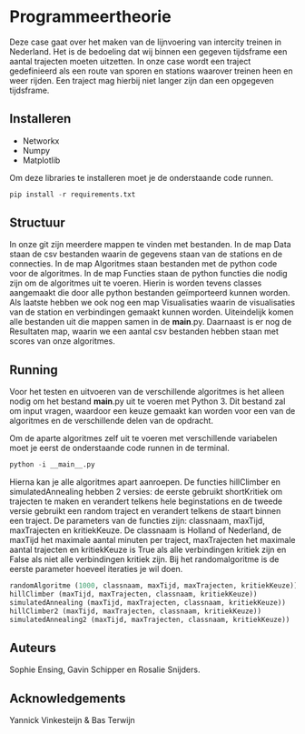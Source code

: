 # Programmeertheorie

Deze case gaat over het maken van de lijnvoering van intercity treinen in Nederland. Het is de bedoeling dat wij binnen een gegeven tijdsframe een aantal trajecten moeten uitzetten. In onze case wordt een traject gedefinieerd als een route van sporen en stations waarover treinen heen en weer rijden. Een traject mag hierbij niet langer zijn dan een opgegeven tijdsframe.

## Installeren

* Networkx
* Numpy
* Matplotlib

Om deze libraries te installeren moet je de onderstaande code runnen.
```python
pip install -r requirements.txt
```

## Structuur

In onze git zijn meerdere mappen te vinden met bestanden. In de map Data staan de csv bestanden waarin de gegevens staan van de stations en de connecties. In de map Algoritmes staan bestanden met de python code voor de algoritmes. In de map Functies staan de python functies die nodig zijn om de algoritmes uit te voeren. Hierin is worden tevens classes aangemaakt die door alle python bestanden geïmporteerd kunnen worden. Als laatste hebben we ook nog een map Visualisaties waarin de visualisaties van de station en verbindingen gemaakt kunnen worden. Uiteindelijk komen alle bestanden uit die mappen samen in de __main__.py. Daarnaast is er nog de Resultaten map, waarin we een aantal csv bestanden hebben staan met scores van onze algoritmes. 

## Running

Voor het testen en uitvoeren van de verschillende algoritmes is het alleen nodig om het bestand __main__.py uit te voeren met Python 3. Dit bestand zal om input vragen, waardoor een keuze gemaakt kan worden voor een van de algoritmes en de verschillende delen van de opdracht.

Om de aparte algoritmes zelf uit te voeren met verschillende variabelen moet je eerst de onderstaande code runnen in de terminal.

```python 
python -i __main__.py
```

Hierna kan je alle algoritmes apart aanroepen. De functies hillClimber en simulatedAnnealing hebben 2 versies: de eerste gebruikt shortKritiek om trajecten te maken en verandert telkens hele beginstations en de tweede versie gebruikt een random traject en verandert telkens de staart binnen een traject. De parameters van de functies zijn: classnaam, maxTijd, maxTrajecten en kritiekKeuze. De classnaam is Holland of Nederland, de maxTijd het maximale aantal minuten per traject, maxTrajecten het maximale aantal trajecten en kritiekKeuze is True als alle verbindingen kritiek zijn en False als niet alle verbindingen kritiek zijn. Bij het randomalgoritme is de eerste parameter hoeveel iteraties je wil doen.

```python
randomAlgoritme (1000, classnaam, maxTijd, maxTrajecten, kritiekKeuze))
hillClimber (maxTijd, maxTrajecten, classnaam, kritiekKeuze))
simulatedAnnealing (maxTijd, maxTrajecten, classnaam, kritiekKeuze))
hillClimber2 (maxTijd, maxTrajecten, classnaam, kritiekKeuze))
simulatedAnnealing2 (maxTijd, maxTrajecten, classnaam, kritiekKeuze))
```

## Auteurs

Sophie Ensing, Gavin Schipper en Rosalie Snijders.

## Acknowledgements

Yannick Vinkesteijn & Bas Terwijn
